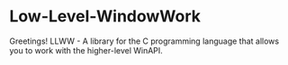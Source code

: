 # Low-Level-WindowWork
Greetings!
LLWW - A library for the C programming language that allows you to work with the higher-level WinAPI.
